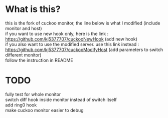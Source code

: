What is this?
=======

this is the fork of cuckoo monitor, the line below is what I modified (include monitor and host)  
if you want to use new hook only, here is the link : https://github.com/kj5377707/cuckooNewHook (add new hook)  
if you also want to use the modified server. use this link instead : https://github.com/kj5377707/cuckooModifyHost (add parameters to switch different monitor)  
follow the instruction in README

# TODO
fully test for whole monitor  
switch diff hook inside monitor instead of switch itself  
add ring0 hook  
make cuckoo monitor easier to debug  

